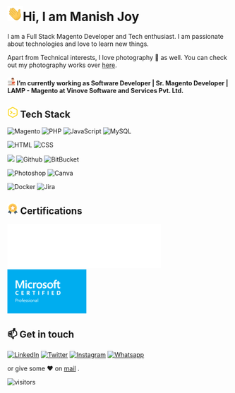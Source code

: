 
# <img src="https://raw.githubusercontent.com/manishjoy/manishjoy/master/assets/Hi.gif" width="35">Hi, I am Manish Joy

I am a Full Stack Magento Developer and Tech enthusiast. I am passionate about technologies and love to learn new things.

Apart from Technical interests, I love photography 📸 as well. You can check out my photography works over [here](https://www.instagram.com/oyyejoy).

#### <img src="https://raw.githubusercontent.com/manishjoy/manishjoy/master/assets/work.png" width="18"> I’m currently working as Software Developer | Sr. Magento Developer | LAMP - Magento at Vinove Software and Services Pvt. Ltd.


## <img src="https://raw.githubusercontent.com/manishjoy/manishjoy/master/assets/code.png" width="24"> Tech Stack


![Magento](https://img.shields.io/badge/Magento-EE672F?style=for-the-badge&logo=magento&logoColor=white) ![PHP](https://img.shields.io/badge/PHP-777BB3?style=for-the-badge&logo=php&logoColor=white) ![JavaScript](https://img.shields.io/badge/JavaScript-F7DF1E?style=for-the-badge&logo=javascript&logoColor=black) ![MySQL](https://img.shields.io/badge/-MySQL-F29111?style=for-the-badge&logo=MySQL&logoColor=00758F)

![HTML](https://img.shields.io/badge/HTML5-E34F26?style=for-the-badge&logo=html5&logoColor=white) ![CSS](https://img.shields.io/badge/CSS-239120?&style=for-the-badge&logo=css3&logoColor=white)

![](https://img.shields.io/badge/git%20-%23F05033.svg?&style=for-the-badge&logo=git&logoColor=white)  ![Github](https://img.shields.io/badge/github%20-%23121011.svg?&style=for-the-badge&logo=github&logoColor=white) ![BitBucket](https://img.shields.io/badge/bitbucket%20-%230047B3.svg?&style=for-the-badge&logo=bitbucket&logoColor=white)

![Photoshop](https://img.shields.io/badge/photoshop%20-%2331A8FF.svg?&style=for-the-badge&logo=adobe%20photoshop&logoColor=white) ![Canva](https://img.shields.io/badge/Canva%20-%2300C4CC.svg?&style=for-the-badge&logo=Canva&logoColor=white)

![Docker](https://img.shields.io/badge/docker%20-%230db7ed.svg?&style=for-the-badge&logo=docker&logoColor=white) ![Jira](https://img.shields.io/badge/-Jira-000?&style=for-the-badge&logo=Jira-Software&logoColor=0052CC)

## <img src="https://raw.githubusercontent.com/manishjoy/manishjoy/master/assets/medal.png" width="24"> Certifications
[<img src="https://raw.githubusercontent.com/manishjoy/manishjoy/master/assets/Adobe_Certified_Professional_Adobe_Commerce_Developer_badge_white.webp" height="100px">](https://www.credly.com/badges/301c0285-0862-4241-8321-ee3405785d46/public_url/) &nbsp;&nbsp;&nbsp;&nbsp;[<img src="https://raw.githubusercontent.com/manishjoy/manishjoy/master/assets/MCP.webp" height="100px">](https://www.manishjoy.com/pdf/Microsoft_Certified_Professional_Certificate_0.pdf)


## 📫 Get in touch
[![LinkedIn](https://img.shields.io/badge/LinkedIn-0077B5?style=for-the-badge&logo=linkedin&logoColor=white)](https://www.linkedin.com/in/manishjoy/) [![Twitter](https://img.shields.io/badge/Twitter-1DA1F2?style=for-the-badge&logo=twitter&logoColor=white)](https://twitter.com/imanishjoy) [![Instagram](https://img.shields.io/badge/the.specsy.shutterbug%20-%23E4405F.svg?&style=for-the-badge&logo=Instagram&logoColor=white)](https://www.instagram.com/the.specsy.shutterbug) [![Whatsapp](https://img.shields.io/badge/WhatsApp-25D366?style=for-the-badge&logo=whatsapp&logoColor=white)](https://api.whatsapp.com/send?phone=917042427677&text=Hi,%20I%20contacted%20you%20through%20your%20website.)


or give some ♥ on [mail](mailto:manishjoy.mj@gmail.com?subject=Discussion%20about%20My%20Project&body=Hi,%20I%20want%20to%20hire%20you%20for%20my%20project.) .



![visitors](https://visitor-badge.glitch.me/badge?page_id=manishjoy)

